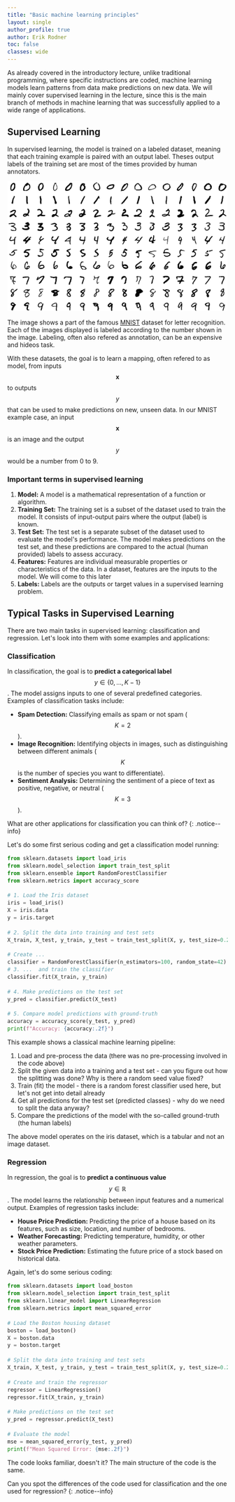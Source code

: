 ```yaml
---
title: "Basic machine learning principles"
layout: single
author_profile: true
author: Erik Rodner
toc: false
classes: wide
---
```


As already covered in the introductory lecture, unlike traditional programming, where specific instructions are coded, 
machine learning models learn patterns from data make predictions on new data. We will mainly cover supervised learning in the lecture, since
this is the main branch of methods in machine learning that was successfully applied to a wide range of applications.

## Supervised Learning

In supervised learning, the model is trained on a labeled dataset, meaning that each training example is paired with an output label. Theses output labels
of the training set are most of the times provided by human annotators. 

![](img/mnist.png)

The image shows a part of the famous [MNIST](https://en.wikipedia.org/wiki/MNIST_database) dataset for letter recognition. Each of the images displayed is labeled
according to the number shown in the image. Labeling, often also refered as annotation, can be an expensive and hideos task. 

With these datasets, the goal is to learn a mapping, often refered to as model, from inputs $$\mathbf{x}$$ to outputs $$y$$ that can be used to make predictions on new, unseen data. In our MNIST example case, an input 
$$\mathbf{x}$$ is an image and the output $$y$$ would be a number from 0 to 9.

### Important terms in supervised learning

1. **Model:** A model is a mathematical representation of a function or algorithm. 
2. **Training Set:** The training set is a subset of the dataset used to train the model. It consists of input-output pairs where the output (label) is known.
3. **Test Set:** The test set is a separate subset of the dataset used to evaluate the model's performance. The model makes predictions on the test set, and these predictions are compared to the actual (human provided) labels to assess accuracy.
4. **Features:** Features are individual measurable properties or characteristics of the data. In a dataset, features are the inputs to the model. We will come to this later
5. **Labels:** Labels are the outputs or target values in a supervised learning problem. 

## Typical Tasks in Supervised Learning

There are two main tasks in supervised learning: classification and regression. Let's look into them with some examples and applications:

### Classification

In classification, the goal is to **predict a categorical label** $$y \in \{0, \ldots, K-1 \}$$. The model assigns inputs to one of several predefined categories. Examples of classification tasks include:

- **Spam Detection:** Classifying emails as spam or not spam ($$K=2$$).
- **Image Recognition:** Identifying objects in images, such as distinguishing between different animals ($$K$$ is the number of species you want to differentiate).
- **Sentiment Analysis:** Determining the sentiment of a piece of text as positive, negative, or neutral ($$K=3$$).

What are other applications for classification you can think of?
{: .notice--info} 


Let's do some first serious coding and get a classification model running:
```python
from sklearn.datasets import load_iris
from sklearn.model_selection import train_test_split
from sklearn.ensemble import RandomForestClassifier
from sklearn.metrics import accuracy_score

# 1. Load the Iris dataset
iris = load_iris()
X = iris.data
y = iris.target

# 2. Split the data into training and test sets
X_train, X_test, y_train, y_test = train_test_split(X, y, test_size=0.2, random_state=42)

# Create ...
classifier = RandomForestClassifier(n_estimators=100, random_state=42)
# 3. ...  and train the classifier
classifier.fit(X_train, y_train)

# 4. Make predictions on the test set
y_pred = classifier.predict(X_test)

# 5. Compare model predictions with ground-truth
accuracy = accuracy_score(y_test, y_pred)
print(f"Accuracy: {accuracy:.2f}")
```

This example shows a classical machine learning pipeline:
1. Load and pre-process the data (there was no pre-processing involved in the code above)
2. Split the given data into a training and a test set - can you figure out how the splitting was done? Why is there a random seed value fixed?
3. Train (fit) the model - there is a random forest classifier used here, but let's not get into detail already
4. Get all predictions for the test set (predicted classes) - why do we need to split the data anyway?
5. Compare the predictions of the model with the so-called ground-truth (the human labels)

The above model operates on the iris dataset, which is a tabular and not an image dataset.

### Regression

In regression, the goal is to **predict a continuous value** $$y \in \mathbb{R}$$. The model learns the relationship between input features and a numerical output. Examples of regression tasks include:

- **House Price Prediction:** Predicting the price of a house based on its features, such as size, location, and number of bedrooms.
- **Weather Forecasting:** Predicting temperature, humidity, or other weather parameters.
- **Stock Price Prediction:** Estimating the future price of a stock based on historical data.

Again, let's do some serious coding:
```python
from sklearn.datasets import load_boston
from sklearn.model_selection import train_test_split
from sklearn.linear_model import LinearRegression
from sklearn.metrics import mean_squared_error

# Load the Boston housing dataset
boston = load_boston()
X = boston.data
y = boston.target

# Split the data into training and test sets
X_train, X_test, y_train, y_test = train_test_split(X, y, test_size=0.2, random_state=42)

# Create and train the regressor
regressor = LinearRegression()
regressor.fit(X_train, y_train)

# Make predictions on the test set
y_pred = regressor.predict(X_test)

# Evaluate the model
mse = mean_squared_error(y_test, y_pred)
print(f"Mean Squared Error: {mse:.2f}")
```

The code looks familiar, doesn't it? The main structure of the code is the same. 

Can you spot the differences of the code used for classification and the one used for regression?
{: .notice--info} 


